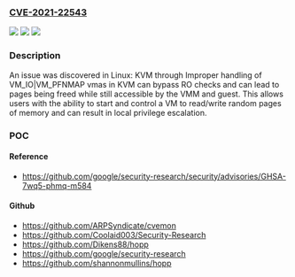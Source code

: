 ### [CVE-2021-22543](https://cve.mitre.org/cgi-bin/cvename.cgi?name=CVE-2021-22543)
![](https://img.shields.io/static/v1?label=Product&message=Linux%20Kernel&color=blue)
![](https://img.shields.io/static/v1?label=Version&message=add6a0cd1c5ba51b201e1361b05a5df817083618%3C%20f8be156be163a052a067306417cd0ff679068c97%20&color=brighgreen)
![](https://img.shields.io/static/v1?label=Vulnerability&message=CWE-119%20Improper%20Restriction%20of%20Operations%20within%20the%20Bounds%20of%20a%20Memory%20Buffer&color=brighgreen)

### Description

An issue was discovered in Linux: KVM through Improper handling of VM_IO|VM_PFNMAP vmas in KVM can bypass RO checks and can lead to pages being freed while still accessible by the VMM and guest. This allows users with the ability to start and control a VM to read/write random pages of memory and can result in local privilege escalation.

### POC

#### Reference
- https://github.com/google/security-research/security/advisories/GHSA-7wq5-phmq-m584

#### Github
- https://github.com/ARPSyndicate/cvemon
- https://github.com/Coolaid003/Security-Research
- https://github.com/Dikens88/hopp
- https://github.com/google/security-research
- https://github.com/shannonmullins/hopp

